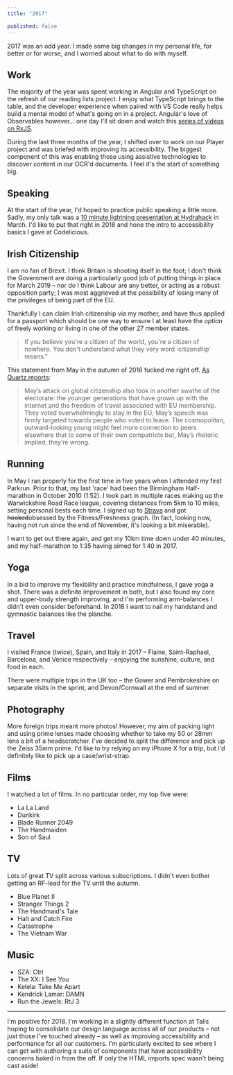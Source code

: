 ```yaml
---
title: "2017"

published: false
---
```


2017 was an odd year. I made some big changes in my personal life, for better or for worse, and I worried about what to do with myself.

## Work
The majority of the year was spent working in Angular and TypeScript on the refresh of our reading lists project. I enjoy what TypeScript brings to the table, and the developer experience when paired with VS Code really helps build a mental model of what's going on in a project. Angular's love of Observables however… one day I'll sit down and watch this [series of videos on RxJS](https://egghead.io/lessons/rxjs-rxjs-observables-vs-promises).

During the last three months of the year, I shifted over to work on our Player project and was briefed with improving its accessibility. The biggest component of this was enabling those using assistive technologies to discover content in our OCR'd documents. I feel it's the start of something big.

## Speaking
At the start of the year, I'd hoped to practice public speaking a little more. Sadly, my only talk was a [10 minute lightning presentation at Hydrahack](https://pusher.com/sessions/meetup/hydrahack/web-components-and-me&userId=1088777&signature=00858d7edfa986e4) in March. I'd like to put that right in 2018 and hone the intro to accessibility basics I gave at Codelicious.

## Irish Citizenship
I am no fan of Brexit. I think Britain is shooting itself in the foot; I don't think the Government are doing a particularly good job of putting things in place for March 2019 – nor do I think Labour are any better, or acting as a robust opposition party; I was most aggrieved at the possibility of losing many of the privileges of being part of the EU.

Thankfully I can claim Irish citizenship via my mother, and have thus applied for a passport which should be one way to ensure I at least have the _option_ of freely working or living in one of the other 27 member states.

> If you believe you're a citizen of the world, you're a citizen of nowhere. You don't understand what they very word 'citizenship' means."

This statement from May in the autumn of 2016 fucked me right off. [As Quartz reports](https://qz.com/802178/citizens-of-the-world-beware-theresa-mays-post-brexit-government-doesnt-think-you-should-exist/):

> May’s attack on global citizenship also took in another swathe of the electorate: the younger generations that have grown up with the internet and the freedom of travel associated with EU membership. They voted overwhelmingly to stay in the EU; May’s speech was firmly targeted towards people who voted to leave. The cosmopolitan, outward-looking young might feel more connection to peers elsewhere that to some of their own compatriots but, May’s rhetoric implied, they’re wrong.


## Running
In May I ran properly for the first time in five years when I attended my first Parkrun. Prior to that, my last 'race' had been the Birmingham Half-marathon in October 2010 (1:52). I took part in multiple races making up the Warwickshire Road Race league, covering distances from 5km to 10 miles, setting personal bests each time. I signed up to [Strava](https://www.strava.com/athletes/22662518) and got ~~hooked~~obsessed by the Fitness/Freshness graph. (In fact, looking now, having not run since the end of November, it's looking a bit miserable).

I want to get out there again, and get my 10km time down under 40 minutes, and my half-marathon to 1:35 having aimed for 1:40 in 2017.

## Yoga
In a bid to improve my flexibility and practice mindfulness, I gave yoga a shot. There was a definite improvement in both, but I also found my core and upper-body strength improving, and I'm performing arm-balances I didn't even consider beforehand. In 2018 I want to nail my handstand and gymnastic balances like the planche.

## Travel
I visited France (twice), Spain, and Italy in 2017 – Flaine, Saint-Raphael, Barcelona, and Venice respectively – enjoying the sunshine, culture, and food in each.

There were multiple trips in the UK too – the Gower and Pembrokeshire on separate visits in the sprint, and Devon/Cornwall at the end of summer.

## Photography
More foreign trips meant more photos! However, my aim of packing light and using prime lenses made choosing whether to take my 50 or 28mm lens a bit of a headscratcher. I've decided to split the difference and pick up the Zeiss 35mm prime. I'd like to try relying on my iPhone X for a trip, but I'd definitely like to pick up a case/wrist-strap.

## Films
I watched a lot of films. In no particular order, my top five were:

- La La Land
- Dunkirk
- Blade Runner 2049
- The Handmaiden
- Son of Saul

## TV
Lots of great TV split across various subscriptions. I didn't even bother getting an RF-lead for the TV until the autumn.

- Blue Planet II
- Stranger Things 2
- The Handmaid's Tale
- Halt and Catch Fire
- Catastrophe
- The Vietnam War

## Music

- SZA: Ctrl
- The XX: I See You
- Kelela: Take Me Apart
- Kendrick Lamar: DAMN
- Run the Jewels: RtJ 3

---

I'm positive for 2018. I'm working in a slightly different function at Talis hoping to consolidate our design language across all of our products – not just those I've touched already – as well as improving accessibility and performance for all our customers. I'm particularly excited to see where I can get with authoring a suite of components that have accessibility concerns baked in from the off. If only the HTML imports spec wasn't being cast aside!
